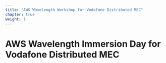 ```yaml
---
title: "AWS Wavelength Workshop for Vodafone Distributed MEC"
chapter: true
weight: 1
---
```


# AWS Wavelength Immersion Day for Vodafone Distributed MEC
